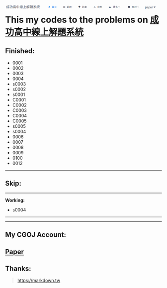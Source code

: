 ![成功高中線上解題系統](https://raw.githubusercontent.com/simbafs/cgoj/master/img/icon.png)  
This my codes to the problems on [成功高中線上解題系統](203.64.138.177)
=======================================================================
**Finished:**  
-----------

* 0001  
* 0002  
* 0003  
* 0004  
* s0003
* s0002
* s0001   
* C0001
* C0002
* C0003
* C0004
* C0005
* s0005
* s0004
* 0006
* 0007
* 0008
* 0009
* 0100
* 0012
---
**Skip:**  
------------
---
**Working:**  
* s0004
------------


---

**My CGOJ Account:**  
-------------------------
[Paper](http://203.64.138.177/user-home?username=paper)
---
**Thanks:**  
-----------
><https://markdown.tw>  


